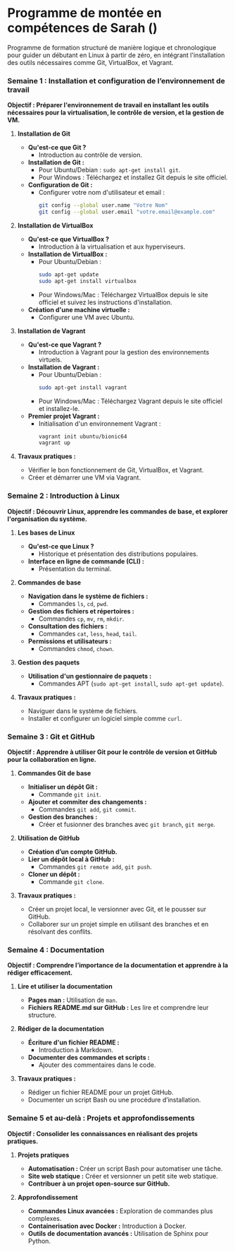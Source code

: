 # Programme de montée en compétences de Sarah ()

Programme de formation structuré de manière logique et chronologique pour guider un débutant en Linux à partir de zéro, en intégrant l'installation des outils nécessaires comme Git, VirtualBox, et Vagrant.



### Semaine 1 : Installation et configuration de l’environnement de travail

**Objectif : Préparer l'environnement de travail en installant les outils nécessaires pour la virtualisation, le contrôle de version, et la gestion de VM.**

1. **Installation de Git**
   - **Qu'est-ce que Git ?**
     - Introduction au contrôle de version.
   - **Installation de Git :**
     - Pour Ubuntu/Debian : `sudo apt-get install git`.
     - Pour Windows : Téléchargez et installez Git depuis le site officiel.
   - **Configuration de Git :**
     - Configurer votre nom d'utilisateur et email : 
       ```bash
       git config --global user.name "Votre Nom"
       git config --global user.email "votre.email@example.com"
       ```

2. **Installation de VirtualBox**
   - **Qu'est-ce que VirtualBox ?**
     - Introduction à la virtualisation et aux hyperviseurs.
   - **Installation de VirtualBox :**
     - Pour Ubuntu/Debian : 
       ```bash
       sudo apt-get update
       sudo apt-get install virtualbox
       ```
     - Pour Windows/Mac : Téléchargez VirtualBox depuis le site officiel et suivez les instructions d'installation.
   - **Création d'une machine virtuelle :**
     - Configurer une VM avec Ubuntu.

3. **Installation de Vagrant**
   - **Qu'est-ce que Vagrant ?**
     - Introduction à Vagrant pour la gestion des environnements virtuels.
   - **Installation de Vagrant :**
     - Pour Ubuntu/Debian :
       ```bash
       sudo apt-get install vagrant
       ```
     - Pour Windows/Mac : Téléchargez Vagrant depuis le site officiel et installez-le.
   - **Premier projet Vagrant :**
     - Initialisation d'un environnement Vagrant :
       ```bash
       vagrant init ubuntu/bionic64
       vagrant up
       ```

4. **Travaux pratiques :**
   - Vérifier le bon fonctionnement de Git, VirtualBox, et Vagrant.
   - Créer et démarrer une VM via Vagrant.

### Semaine 2 : Introduction à Linux

**Objectif : Découvrir Linux, apprendre les commandes de base, et explorer l'organisation du système.**

1. **Les bases de Linux**
   - **Qu'est-ce que Linux ?**
     - Historique et présentation des distributions populaires.
   - **Interface en ligne de commande (CLI) :**
     - Présentation du terminal.

2. **Commandes de base**
   - **Navigation dans le système de fichiers :**
     - Commandes `ls`, `cd`, `pwd`.
   - **Gestion des fichiers et répertoires :**
     - Commandes `cp`, `mv`, `rm`, `mkdir`.
   - **Consultation des fichiers :**
     - Commandes `cat`, `less`, `head`, `tail`.
   - **Permissions et utilisateurs :**
     - Commandes `chmod`, `chown`.

3. **Gestion des paquets**
   - **Utilisation d'un gestionnaire de paquets :**
     - Commandes APT (`sudo apt-get install`, `sudo apt-get update`).

4. **Travaux pratiques :**
   - Naviguer dans le système de fichiers.
   - Installer et configurer un logiciel simple comme `curl`.

### Semaine 3 : Git et GitHub

**Objectif : Apprendre à utiliser Git pour le contrôle de version et GitHub pour la collaboration en ligne.**

1. **Commandes Git de base**
   - **Initialiser un dépôt Git :**
     - Commande `git init`.
   - **Ajouter et commiter des changements :**
     - Commandes `git add`, `git commit`.
   - **Gestion des branches :**
     - Créer et fusionner des branches avec `git branch`, `git merge`.

2. **Utilisation de GitHub**
   - **Création d’un compte GitHub.**
   - **Lier un dépôt local à GitHub :**
     - Commandes `git remote add`, `git push`.
   - **Cloner un dépôt :**
     - Commande `git clone`.

3. **Travaux pratiques :**
   - Créer un projet local, le versionner avec Git, et le pousser sur GitHub.
   - Collaborer sur un projet simple en utilisant des branches et en résolvant des conflits.

### Semaine 4 : Documentation

**Objectif : Comprendre l’importance de la documentation et apprendre à la rédiger efficacement.**

1. **Lire et utiliser la documentation**
   - **Pages man :** Utilisation de `man`.
   - **Fichiers README.md sur GitHub :** Les lire et comprendre leur structure.

2. **Rédiger de la documentation**
   - **Écriture d'un fichier README :**
     - Introduction à Markdown.
   - **Documenter des commandes et scripts :**
     - Ajouter des commentaires dans le code.

3. **Travaux pratiques :**
   - Rédiger un fichier README pour un projet GitHub.
   - Documenter un script Bash ou une procédure d’installation.

### Semaine 5 et au-delà : Projets et approfondissements

**Objectif : Consolider les connaissances en réalisant des projets pratiques.**

1. **Projets pratiques**
   - **Automatisation :** Créer un script Bash pour automatiser une tâche.
   - **Site web statique :** Créer et versionner un petit site web statique.
   - **Contribuer à un projet open-source sur GitHub.**

2. **Approfondissement**
   - **Commandes Linux avancées :** Exploration de commandes plus complexes.
   - **Containerisation avec Docker :** Introduction à Docker.
   - **Outils de documentation avancés :** Utilisation de Sphinx pour Python.
